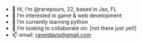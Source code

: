 - 👋 Hi, I’m @ranepours, 22, based in Jax, FL
- 👀 I’m interested in game & web development
- 🌱 I’m currently learning python
- 💞️ I’m looking to collaborate on: [not there just yet!]
- 📫 email: ranejdavis@gmail.com

<!---
ranepours/ranepours is a ✨ special ✨ repository because its `README.md` (this file) appears on your GitHub profile.
You can click the Preview link to take a look at your changes.
--->
